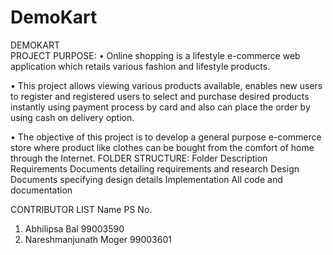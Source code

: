 # DemoKart

DEMOKART       
PROJECT PURPOSE:
•	Online shopping is a lifestyle e-commerce web application which retails various fashion and lifestyle products.

•	This project allows viewing various products available, enables new users to register and registered users to select and purchase desired products instantly using payment process by card and also can place the order by using cash on delivery option.

•	The objective of this project is to develop a general purpose e-commerce store where product like clothes can be bought from the comfort of home through the Internet.
FOLDER STRUCTURE:
Folder	Description
Requirements	Documents detailing requirements and research
Design	Documents specifying design details
Implementation	All code and documentation

CONTRIBUTOR LIST
Name	PS No.				
1) Abhilipsa Bal	99003590				
2) Nareshmanjunath Moger	99003601				
					



